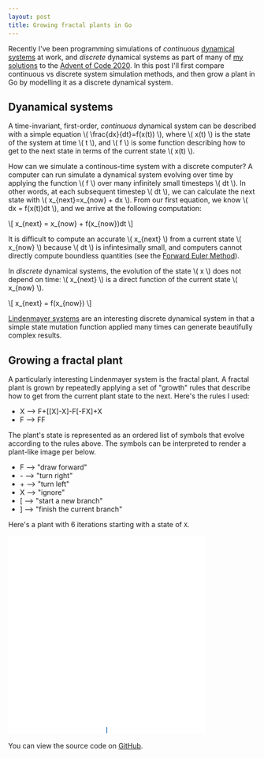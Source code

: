 ```yaml
---
layout: post
title: Growing fractal plants in Go 
---
```


Recently I've been programming simulations of *continuous* [dynamical systems](https://en.wikipedia.org/wiki/Dynamical_systems_theory) at work, and *discrete* dynamical systems as part of many of [my solutions](https://github.com/acjensen/advent-of-code/tree/main/day11) to the [Advent of Code 2020](https://adventofcode.com/2020). In this post I'll first compare continuous vs discrete system simulation methods, and then grow a plant in Go by modelling it as a discrete dynamical system.

## Dyanamical systems

A time-invariant, first-order, *continuous* dynamical system can be described with a simple equation \\( \frac{dx}{dt}=f(x(t)) \\), where \\( x(t) \\) is the state of the system at time \\( t \\), and \\( f \\) is some function describing how to get to the next state in terms of the current state \\( x(t) \\).

How can we simulate a continous-time system with a discrete computer? A computer can run simulate a dynamical system evolving over time by applying the function \\( f \\) over many infinitely small timesteps \\( dt \\). In other words, at each subsequent timestep \\( dt \\), we can calculate the next state with \\( x_{next}=x_{now} + dx \\). From our first equation, we know \\( dx = f(x(t))dt \\), and we arrive at the following computation:

\\[ x_{next} = x_{now} + f(x_{now})dt \\]

It is difficult to compute an accurate \\( x_{next} \\) from a current state \\( x_{now} \\) because \\( dt \\) is infintesimally small, and computers cannot directly compute boundless quantities (see the [Forward Euler Method](https://en.wikipedia.org/wiki/Euler_method)).

In *discrete* dynamical systems, the evolution of the state \\( x \\) does not depend on time: \\( x_{next} \\) is a direct function of the current state \\( x_{now} \\).

\\[ x_{next} = f(x_{now}) \\]

[Lindenmayer systems](https://en.wikipedia.org/wiki/L-system) are an interesting discrete dynamical system in that a simple state mutation function applied many times can generate beautifully complex results.

## Growing a fractal plant

A particularly interesting Lindenmayer system is the fractal plant. A fractal plant is grown by repeatedly applying a set of "growth" rules that describe how to get from the current plant state to the next. Here's the rules I used:

- X --> F+[[X]-X]-F[-FX]+X
- F --> FF

The plant's state is represented as an ordered list of symbols that evolve according to the rules above. The symbols can be interpreted to render a plant-like image per below.

- F --> "draw forward"
- \- --> "turn right"
- \+ --> "turn left"
- X --> "ignore"
- [ --> "start a new branch"
- ] --> "finish the current branch"

Here's a plant with 6 iterations starting with a state of `X`.

<img src="../images/fractal_plant.gif" width="400">

You can view the source code on [GitHub](https://github.com/acjensen/meristem).

